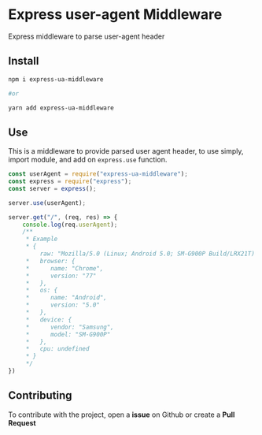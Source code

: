 # Express user-agent Middleware

Express middleware to parse user-agent header

## Install

```sh
npm i express-ua-middleware

#or

yarn add express-ua-middleware
```

## Use

This is a middleware to provide parsed user agent header, to use simply, import module, and add on `express.use` function.

```js
const userAgent = require("express-ua-middleware");
const express = require("express");
const server = express();

server.use(userAgent);

server.get("/", (req, res) => {
	console.log(req.userAgent);
	/**
	 * Example
	 * {
		 raw: "Mozilla/5.0 (Linux; Android 5.0; SM-G900P Build/LRX21T) AppleWebKit/537.36 (KHTML, like Gecko) Chrome/77.0.3865.120 Mobile Safari/537.36",
	 *	 browser: {
	 *	 	name: "Chrome",
	 *	 	version: "77"
	 *	 },
	 *	 os: {
	 *	 	name: "Android",
	 *	 	version: "5.0"
	 *	 },
	 *	 device: {
	 *	 	vendor: "Samsung",
	 *	 	model: "SM-G900P"
	 *	 },
	 *	 cpu: undefined
	 * }
	 */
})

```

## Contributing

To contribute with the project, open a **issue** on Github or create a **Pull Request**
